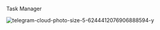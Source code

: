 Task Manager

![telegram-cloud-photo-size-5-6244412076906888594-y](https://github.com/user-attachments/assets/d6e12328-4bbd-463d-845c-3dbf1fc55f1f)
